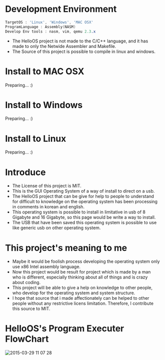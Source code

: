 Development Environment
=======
```nasm
TargetOS : 'Linux', 'Windows', 'MAC OSX'
ProgramLanguage : Assembly(NASM)
Develop Env tools : nasm, vim, qemu 2.3.x
```
- The HelloOS project is not made to the C/C++ language, and it has made to only the Netwide Assembler and Makefile.
- The Source of this project is possible to compile in linux and windows.

Install to MAC OSX
======
Preparing... :)

Install to Windows
======
Preparing... :)

Install to Linux
======
Preparing... :)

Introduce
=======
- The License of this project is MIT.
- This is the GUI Operating System of a way of install to direct on a usb.
- The HelloOS project that can be give for help to people to understand for difficult to knowledge on the operating system has been processing in comments in korean and english.
- This operating system is possible to install in limitative in usb of 8 Gigabyte and 16 Gigabyte, so this page would be write a way to install.
- The USB that have been saved this operating system is possible to use like generic usb on other operating system.

This project's meaning to me
=====
- Maybe it would be foolish process developing the operating system only use x86 Intel assembly language.
- Now this project would be result for project which is made by a man who is different, especially thinking about all of things and is crazy about coding.
- This project will be able to give a help on knowledge to other people, who develop for the operating system and system structure.
- I hope that source that i made affectionately can be helped to other people without any restrictive licens limitation. Therefore, I contribute this source to MIT.

HelloOS's Program Executer FlowChart
====
![2015-03-29 11 07 28](https://cloud.githubusercontent.com/assets/7445459/6885961/6f7c2862-d668-11e4-8f29-b7f88015426a.png)

